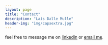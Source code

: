 ```yaml
---
layout: page
title: "Contact"
description: "Laís Dalle Mulle"
header-img: "img/capaextra.jpg"
---
```




feel free to message me on [linkedin](https://www.linkedin.com/in/laisdallemulle/) or [email me](mailto:laisdallemulle@gmail.com).

